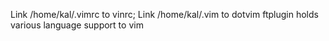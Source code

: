 Link /home/kal/.vimrc to vinrc; Link /home/kal/.vim to dotvim
ftplugin holds various language support to vim
